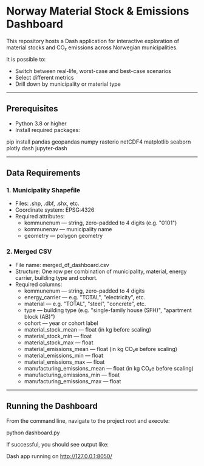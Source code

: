# Norway Material Stock & Emissions Dashboard

This repository hosts a Dash application for interactive exploration of material stocks and CO₂ emissions across Norwegian municipalities.

It is possible to:
- Switch between real-life, worst-case and best-case scenarios
- Select different metrics
- Drill down by municipality or material type

---

## Prerequisites

- Python 3.8 or higher
- Install required packages:

pip install pandas geopandas numpy rasterio netCDF4 matplotlib seaborn plotly dash jupyter-dash

---

## Data Requirements

### 1. Municipality Shapefile
- Files: .shp, .dbf, .shx, etc.
- Coordinate system: EPSG:4326
- Required attributes:
  - kommunenum — string, zero-padded to 4 digits (e.g. "0101")
  - kommunenav — municipality name
  - geometry — polygon geometry

### 2. Merged CSV
- File name: merged_df_dashboard.csv
- Structure: One row per combination of municipality, material, energy carrier, building type and cohort.
- Required columns:
  - kommunenum — string, zero-padded to 4 digits
  - energy_carrier — e.g. "TOTAL", "electricity", etc.
  - material — e.g. "TOTAL", "steel", "concrete", etc.
  - type — building type (e.g. "single-family house (SFH)", "apartment block (AB)")
  - cohort — year or cohort label
  - material_stock_mean — float (in kg before scaling)
  - material_stock_min — float
  - material_stock_max — float
  - material_emissions_mean — float (in kg CO₂e before scaling)
  - material_emissions_min — float
  - material_emissions_max — float
  - manufacturing_emissions_mean — float (in kg CO₂e before scaling)
  - manufacturing_emissions_min — float
  - manufacturing_emissions_max — float

---

## Running the Dashboard

From the command line, navigate to the project root and execute:

python dashboard.py

If successful, you should see output like:

Dash app running on http://127.0.0.1:8050/
